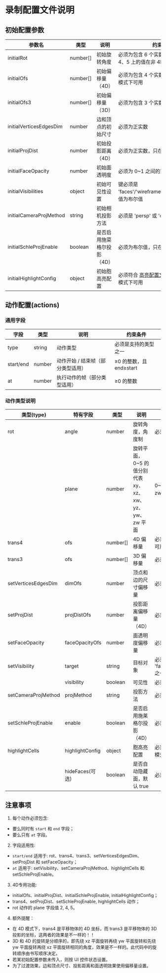 # 录制配置文件说明

## 初始配置参数

| 参数名                  | 类型              | 说明                       | 约束条件                                                                   |
|-------------------------|-------------------|----------------------------|----------------------------------------------------------------------------|
| initialRot              | number[]          | 初始旋转角度               | 必须为包含 6 个实数的数组，索引 2、4、5 上的值在非 4D 模式下必须为 0       |
| initialOfs              | number[]          | 初始偏移量（4D）           | 必须为包含 4 个实数的数组，只在 4D 模式下可用                              |
| initialOfs3             | number[]          | 初始偏移量（3D）           | 必须为包含 3 个实数的数组                                                  |
| initialVerticesEdgesDim | number            | 边和顶点的初始尺寸         | 必须为正实数                                                               |
| initialProjDist         | number            | 初始投影距离（4D）         | 必须为正实数，只在 4D 模式下可用                                           |
| initialFaceOpacity      | number            | 初始面透明度               | 必须为 0~1 之间的实数                                                      |
| initialVisibilities     | object            | 初始可见性设置             | 键必须是 'faces'/'wireframe'/'vertices'/'axes'，值为布尔值                 |
| initialCameraProjMethod | string            | 初始相机投影方法           | 必须是 'persp' 或 'ortho'                                                  |
| initialSchleProjEnable  | boolean           | 是否启用施菜格尔投影（4D） | 必须为布尔值，只在 4D 模式下可用                                           |
| initialHighlightConfig  | object            | 初始胞高亮配置             | 必须符合 [高亮配置文件](HighlightConfigFormat.md) 格式，只在 4D 模式下可用 |

## 动作配置(actions)

### 通用字段
| 字段      | 类型    | 说明                             | 约束条件                |
|-----------|---------|----------------------------------|-------------------------|
| type      | string  | 动作类型                         | 必须是支持的类型之一    |
| start/end | number  | 动作开始 / 结束帧（部分类型适用）| ≥0 的整数，且 end≥start |
| at        | number  | 执行动作的帧（部分类型适用）     | ≥0 的整数               |

### 动作类型说明

| 类型(type)          | 特有字段        | 类型     | 说明                                                   | 约束条件                                                                 |
|---------------------|-----------------|----------|--------------------------------------------------------|--------------------------------------------------------------------------|
| rot                 | angle           | number   | 旋转角度，角度制                                       | 必须为实数                                                               |
|                     | plane           | number   | 旋转平面，0~5 的值分别代表 xy、xz、xw、yz、yw、zw 平面 | 0~5 的整数，2、4、5（xw、yw 和 zw）仅在 4D 模式可用                      |
| trans4              | ofs             | number[] | 4D 偏移量                                              | 必须为 4 个实数的数组（仅 4D 模式可用）                                  |
| trans3              | ofs             | number[] | 3D 偏移量                                              | 必须为 3 个实数的数组                                                    |
| setVerticesEdgesDim | dimOfs          | number   | 顶点和边的尺寸偏移量                                   | 必须为实数                                                               |
| setProjDist         | projDistOfs     | number   | 投影距离偏移量（4D）                                   | 必须为实数（仅4D模式可用）                                               |
| setFaceOpacity      | faceOpacityOfs  | number   | 面透明度偏移量                                         | 必须为实数                                                               |
| setVisibility       | target          | string   | 目标对象                                               | 必须是 'faces'/'wireframe'/'vertices'/'axes' 之一                        |
|                     | visibility      | boolean  | 可见性                                                 | 必须为布尔值                                                             |
| setCameraProjMethod | projMethod      | string   | 投影方法                                               | 必须是 'persp' 或 'ortho'                                                |
| setSchleProjEnable  | enable          | boolean  | 是否启用施莱格尔投影（4D）                             | 必须为布尔值（仅 4D 模式可用）                                           |
| highlightCells      | highlightConfig | object   | 胞高亮配置                                             | 必须符合 [高亮配置文件](HighlightConfigFormat.md) 格式（仅 4D 模式可用） |
|                     | hideFaces(可选) | boolean  | 是否自动隐藏面，默认 true                              | 必须为布尔值                                                             |

## 注意事项

1. 每个动作必须包含:
  - 要么同时有 `start` 和 `end` 字段；
  - 要么只有 `at` 字段。

2. 字段适用性:
  - `start/end` 适用于: rot、trans4、trans3、setVerticesEdgesDim、setProjDist 和 setFaceOpacity；
  - `at` 适用于: setVisibility、setCameraProjMethod、highlightCells 和 setSchleProjEnable。

3. 4D专用功能:
  - initialOfs、initialProjDist、initialSchleProjEnable, initialHighlightConfig；
  - trans4、setProjDist、setSchleProjEnable, highlightCells 动作；
  - rot 动作的 plane 字段值 2, 4, 5。

4. 额外提醒：
  - 在 4D 模式下，trans4 是平移物体的 4D 坐标，而 trans3 是平移物体的 3D 投影的坐标，这两者的效果是不一样的！！
  - 3D 和 4D 的旋转是分顺序的，即先绕 xz 平面旋转再绕 yw 平面旋转和先绕 yw 平面旋转再绕 xz 平面旋转相同的角度，效果是不一样的。此代码中的旋转顺序由书写顺序决定。
  - 若某初始配置参数未传入，则按 UI 控件状态设置。
  - 为了过渡效果，边和顶点尺寸、投影距离和面透明效果使用偏移量设置。
